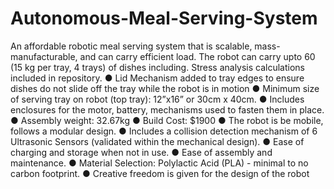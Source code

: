 # Autonomous-Meal-Serving-System
 An affordable robotic meal serving system that is scalable, mass-manufacturable, and can carry efficient load.
 The robot can carry upto 60 (15 kg per tray, 4 trays) of dishes including. Stress analysis calculations included in repository.
● Lid Mechanism added to tray edges to ensure dishes do not slide off the tray while the robot is in motion
● Minimum size of serving tray on robot (top tray): 12”x16” or 30cm x 40cm.
● Includes enclosures for the motor, battery, mechanisms used to fasten them in place.
● Assembly weight: 32.67kg
● Build Cost: $1900
● The robot is be mobile, follows a modular design.
● Includes a collision detection mechanism of 6 Ultrasonic Sensors (validated within the mechanical design). 
● Ease of charging and storage when not in use.
● Ease of assembly and maintenance.
● Material Selection: Polylactic Acid (PLA) - minimal to no carbon footprint.
● Creative freedom is given for the design of the robot
